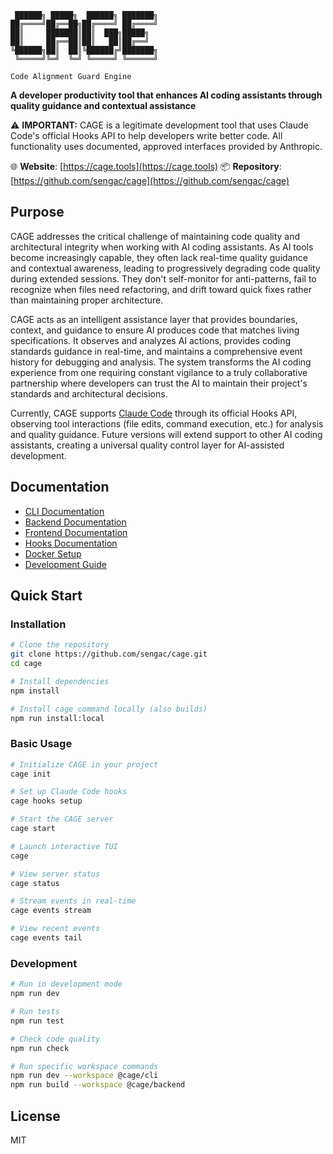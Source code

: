 ```
 ██████╗ █████╗  ██████╗ ███████╗
██╔════╝██╔══██╗██╔════╝ ██╔════╝
██║     ███████║██║  ███╗█████╗
██║     ██╔══██║██║   ██║██╔══╝
╚██████╗██║  ██║╚██████╔╝███████╗
 ╚═════╝╚═╝  ╚═╝ ╚═════╝ ╚══════╝

Code Alignment Guard Engine
```

**A developer productivity tool that enhances AI coding assistants through quality guidance and contextual assistance**

⚠️ **IMPORTANT:** CAGE is a legitimate development tool that uses Claude Code's official Hooks API to help developers write better code. All functionality uses documented, approved interfaces provided by Anthropic.

🌐 **Website**: [https://cage.tools](https://cage.tools)
📦 **Repository**: [https://github.com/sengac/cage](https://github.com/sengac/cage)

## Purpose

CAGE addresses the critical challenge of maintaining code quality and architectural integrity when working with AI coding assistants. As AI tools become increasingly capable, they often lack real-time quality guidance and contextual awareness, leading to progressively degrading code quality during extended sessions. They don't self-monitor for anti-patterns, fail to recognize when files need refactoring, and drift toward quick fixes rather than maintaining proper architecture.

CAGE acts as an intelligent assistance layer that provides boundaries, context, and guidance to ensure AI produces code that matches living specifications. It observes and analyzes AI actions, provides coding standards guidance in real-time, and maintains a comprehensive event history for debugging and analysis. The system transforms the AI coding experience from one requiring constant vigilance to a truly collaborative partnership where developers can trust the AI to maintain their project's standards and architectural decisions.

Currently, CAGE supports [Claude Code](https://claude.ai/code) through its official Hooks API, observing tool interactions (file edits, command execution, etc.) for analysis and quality guidance. Future versions will extend support to other AI coding assistants, creating a universal quality control layer for AI-assisted development.

## Documentation

- [CLI Documentation](docs/CLI.md)
- [Backend Documentation](docs/BACKEND.md)
- [Frontend Documentation](docs/FRONTEND.md)
- [Hooks Documentation](docs/HOOKS.md)
- [Docker Setup](docs/DOCKER.md)
- [Development Guide](docs/DEVELOPMENT.md)

## Quick Start

### Installation

```bash
# Clone the repository
git clone https://github.com/sengac/cage.git
cd cage

# Install dependencies
npm install

# Install cage command locally (also builds)
npm run install:local
```

### Basic Usage

```bash
# Initialize CAGE in your project
cage init

# Set up Claude Code hooks
cage hooks setup

# Start the CAGE server
cage start

# Launch interactive TUI
cage

# View server status
cage status

# Stream events in real-time
cage events stream

# View recent events
cage events tail
```

### Development

```bash
# Run in development mode
npm run dev

# Run tests
npm run test

# Check code quality
npm run check

# Run specific workspace commands
npm run dev --workspace @cage/cli
npm run build --workspace @cage/backend
```

## License

MIT